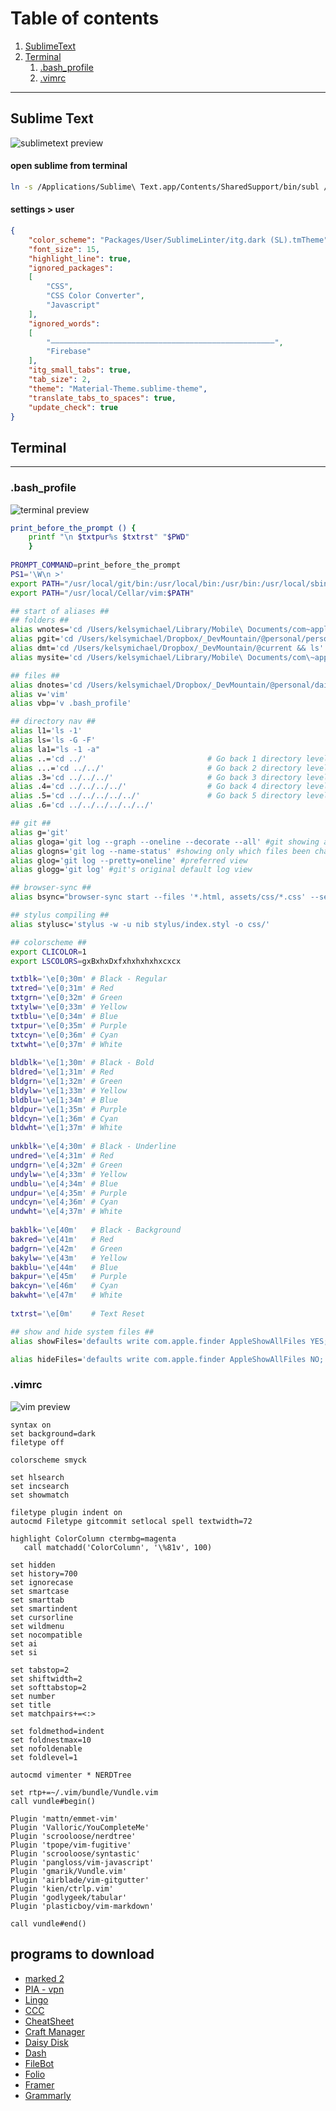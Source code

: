 # Table of contents
1. [SublimeText](#sublimeText)
2. [Terminal](#terminal)
    1. [.bash_profile](#bashProfile)
    2. [.vimrc](#vimrc)

---

## Sublime Text <a name='sublimeText'></a>
![sublimetext preview](/photos/sublimetext.png)




#### open sublime from terminal 
```bash
ln -s /Applications/Sublime\ Text.app/Contents/SharedSupport/bin/subl /usr/local/bin/subl
```

#### settings > user
```json
{
	"color_scheme": "Packages/User/SublimeLinter/itg.dark (SL).tmTheme",
	"font_size": 15,
	"highlight_line": true,
	"ignored_packages":
	[
		"CSS",
		"CSS Color Converter",
		"Javascript"
	],
	"ignored_words":
	[
		"––––––––––––––––––––––––––––––––––––––––––––––––––",
		"Firebase"
	],
	"itg_small_tabs": true,
	"tab_size": 2,
	"theme": "Material-Theme.sublime-theme",
	"translate_tabs_to_spaces": true,
	"update_check": true
}
```

## Terminal <a name='terminal'></a>
---
### .bash_profile <a name='bashProfile'></a>
![terminal preview](/photos/terminal.png)




```bash
print_before_the_prompt () {
	printf "\n $txtpur%s $txtrst" "$PWD" 
	}
	
PROMPT_COMMAND=print_before_the_prompt
PS1='\W\n >'
export PATH="/usr/local/git/bin:/usr/local/bin:/usr/bin:/usr/local/sbin:$PATH"
export PATH="/usr/local/Cellar/vim:$PATH"

## start of aliases ##
## folders ##
alias wnotes='cd /Users/kelsymichael/Library/Mobile\ Documents/com~apple~CloudDocs/DirectScale/notes && vim tasklist.md'
alias pgit='cd /Users/kelsymichael/Dropbox/_DevMountain/@personal/personalSite/kelsymichael.github.io && ls'
alias dmt='cd /Users/kelsymichael/Dropbox/_DevMountain/@current && ls'
alias mysite='cd /Users/kelsymichael/Library/Mobile\ Documents/com\~apple\~CloudDocs/Projects/'

## files ##
alias dnotes='cd /Users/kelsymichael/Dropbox/_DevMountain/@personal/dailyCommits/@notes && vim inClass.md'
alias v='vim'
alias vbp='v .bash_profile'

## directory nav ##
alias l1='ls -1'
alias ls='ls -G -F'
alias la1="ls -1 -a" 
alias ..='cd ../'                           # Go back 1 directory level
alias ...='cd ../../'                       # Go back 2 directory levels
alias .3='cd ../../../'                     # Go back 3 directory levels
alias .4='cd ../../../../'                  # Go back 4 directory levels
alias .5='cd ../../../../../'               # Go back 5 directory levels
alias .6='cd ../../../../../../'

## git ##
alias g='git'
alias gloga='git log --graph --oneline --decorate --all' #git showing all b & tag
alias glogns='git log --name-status' #showing only which files been changed
alias glog='git log --pretty=oneline' #preferred view
alias glogg='git log' #git's original default log view

## browser-sync ##
alias bsync="browser-sync start --files '*.html, assets/css/*.css' --server" 

## stylus compiling ##
alias stylusc='stylus -w -u nib stylus/index.styl -o css/'

## colorscheme ##
export CLICOLOR=1
export LSCOLORS=gxBxhxDxfxhxhxhxhxcxcx

txtblk='\e[0;30m' # Black - Regular
txtred='\e[0;31m' # Red
txtgrn='\e[0;32m' # Green
txtylw='\e[0;33m' # Yellow
txtblu='\e[0;34m' # Blue
txtpur='\e[0;35m' # Purple
txtcyn='\e[0;36m' # Cyan
txtwht='\e[0;37m' # White
 
bldblk='\e[1;30m' # Black - Bold
bldred='\e[1;31m' # Red
bldgrn='\e[1;32m' # Green
bldylw='\e[1;33m' # Yellow
bldblu='\e[1;34m' # Blue
bldpur='\e[1;35m' # Purple
bldcyn='\e[1;36m' # Cyan
bldwht='\e[1;37m' # White
 
unkblk='\e[4;30m' # Black - Underline
undred='\e[4;31m' # Red
undgrn='\e[4;32m' # Green
undylw='\e[4;33m' # Yellow
undblu='\e[4;34m' # Blue
undpur='\e[4;35m' # Purple
undcyn='\e[4;36m' # Cyan
undwht='\e[4;37m' # White
 
bakblk='\e[40m'   # Black - Background
bakred='\e[41m'   # Red
badgrn='\e[42m'   # Green
bakylw='\e[43m'   # Yellow
bakblu='\e[44m'   # Blue
bakpur='\e[45m'   # Purple
bakcyn='\e[46m'   # Cyan
bakwht='\e[47m'   # White
 
txtrst='\e[0m'    # Text Reset

## show and hide system files ##
alias showFiles='defaults write com.apple.finder AppleShowAllFiles YES; killall Finder /System/Library/CoreServices/Finder.app'

alias hideFiles='defaults write com.apple.finder AppleShowAllFiles NO; killall Finder /System/Library/CoreServices/Finder.app'

```

### .vimrc <a name='vimrc'></a>
![vim preview](/photos/vim.png)




```vim
syntax on
set background=dark
filetype off                 

colorscheme smyck

set hlsearch
set incsearch
set showmatch

filetype plugin indent on
autocmd Filetype gitcommit setlocal spell textwidth=72

highlight ColorColumn ctermbg=magenta
   call matchadd('ColorColumn', '\%81v', 100)

set hidden
set history=700
set ignorecase
set smartcase
set smarttab
set smartindent
set cursorline
set wildmenu
set nocompatible
set ai
set si

set tabstop=2
set shiftwidth=2
set softtabstop=2
set number
set title
set matchpairs+=<:>

set foldmethod=indent
set foldnestmax=10
set nofoldenable
set foldlevel=1

autocmd vimenter * NERDTree

set rtp+=~/.vim/bundle/Vundle.vim
call vundle#begin()

Plugin 'mattn/emmet-vim'
Plugin 'Valloric/YouCompleteMe'
Plugin 'scrooloose/nerdtree'
Plugin 'tpope/vim-fugitive'
Plugin 'scrooloose/syntastic'
Plugin 'pangloss/vim-javascript'
Plugin 'gmarik/Vundle.vim'
Plugin 'airblade/vim-gitgutter'
Plugin 'kien/ctrlp.vim'
Plugin 'godlygeek/tabular'
Plugin 'plasticboy/vim-markdown'

call vundle#end()

```

## programs to download ##
* [marked 2](http://marked2app.com)
* [PIA - vpn](https://www.privateinternetaccess.com)
* [Lingo](https://www.lingoapp.com)
* [CCC](https://bombich.com)
* [CheatSheet](https://www.mediaatelier.com/CheatSheet/)
* [Craft Manager](https://labs.invisionapp.com/craft)
* [Daisy Disk](https://daisydiskapp.com)
* [Dash](https://kapeli.com/dash)
* [FileBot](http://www.filebot.net)
* [Folio](http://folioformac.com)
* [Framer](https://framerjs.com)
* [Grammarly](https://www.grammarly.com)
